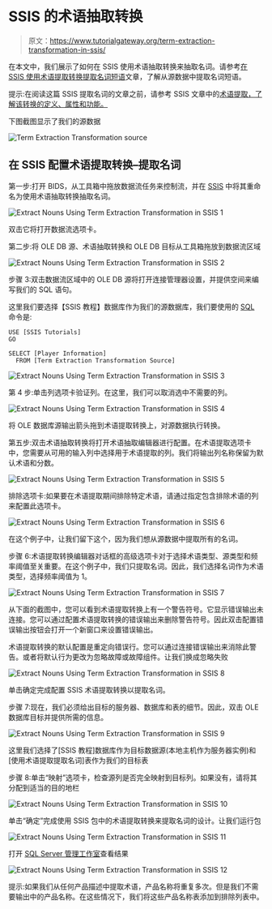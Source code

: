 # SSIS 的术语抽取转换

> 原文：<https://www.tutorialgateway.org/term-extraction-transformation-in-ssis/>

在本文中，我们展示了如何在 SSIS 使用术语抽取转换来抽取名词。请参考[在 SSIS 使用术语提取转换提取名词短语](https://www.tutorialgateway.org/extract-noun-phrases-using-term-extraction-transformation-in-ssis/)文章，了解从源数据中提取名词短语。

提示:在阅读这篇 SSIS 提取名词的文章之前，请参考 SSIS 文章中的[术语提取，了解该转换的定义、属性和功能。](https://www.tutorialgateway.org/term-extraction-in-ssis/)

下图截图显示了我们的源数据

![Term Extraction Transformation source](img/1c8d898ccaf158192866eeb520df4df8.png)

## 在 SSIS 配置术语提取转换–提取名词

第一步:打开 BIDS，从工具箱中拖放数据流任务来控制流，并在 [SSIS](https://www.tutorialgateway.org/ssis/) 中将其重命名为使用术语抽取转换抽取名词。

![Extract Nouns Using Term Extraction Transformation in SSIS 1](img/47178e24a4c322b4ee840c8219a246a1.png)

双击它将打开数据流选项卡。

第二步:将 OLE DB 源、术语抽取转换和 OLE DB 目标从工具箱拖放到数据流区域

![Extract Nouns Using Term Extraction Transformation in SSIS 2](img/719e616259748f1a3713b9d9d3815a1c.png)

步骤 3:双击数据流区域中的 OLE DB 源将打开连接管理器设置，并提供空间来编写我们的 SQL 语句。

这里我们要选择【SSIS 教程】数据库作为我们的源数据库，我们要使用的 [SQL](https://www.tutorialgateway.org/sql/) 命令是:

```
USE [SSIS Tutorials]
GO

SELECT [Player Information]
  FROM [Term Extraction Transformation Source]
```

![Extract Nouns Using Term Extraction Transformation in SSIS 3](img/797fa6c6a83ff2f42e9d51f58c118ea6.png)

第 4 步:单击列选项卡验证列。在这里，我们可以取消选中不需要的列。

![Extract Nouns Using Term Extraction Transformation in SSIS 4](img/1d0f0942a7f0c4eed0cb482da21e789f.png)

将 OLE 数据库源输出箭头拖到术语提取转换上，对源数据执行转换。

第五步:双击术语抽取转换将打开术语抽取编辑器进行配置。在术语提取选项卡中，您需要从可用的输入列中选择用于术语提取的列。我们将输出列名称保留为默认术语和分数。

![Extract Nouns Using Term Extraction Transformation in SSIS 5](img/7a32f5cf144f88fc5f7665449e61f165.png)

排除选项卡:如果要在术语提取期间排除特定术语，请通过指定包含排除术语的列来配置此选项卡。

![Extract Nouns Using Term Extraction Transformation in SSIS 6](img/9ed2dbf75b426e93f528591ba7852cef.png)

在这个例子中，让我们留下这个，因为我们想从源数据中提取所有的名词。

步骤 6:术语提取转换编辑器对话框的高级选项卡对于选择术语类型、源类型和频率阈值至关重要。在这个例子中，我们只提取名词。因此，我们选择名词作为术语类型，选择频率阈值为 1。

![Extract Nouns Using Term Extraction Transformation in SSIS 7](img/a63633a24594b909bbe3bb0d33729fb9.png)

从下面的截图中，您可以看到术语提取转换上有一个警告符号。它显示错误输出未连接。您可以通过配置术语提取转换的错误输出来删除警告符号。因此双击配置错误输出按钮会打开一个新窗口来设置错误输出。

术语提取转换的默认配置是重定向错误行。您可以通过连接错误输出来消除此警告。或者将默认行为更改为忽略故障或故障组件。让我们换成忽略失败

![Extract Nouns Using Term Extraction Transformation in SSIS 8](img/9acb96d1c016fc168440710e76d473da.png)

单击确定完成配置 SSIS 术语提取转换以提取名词。

步骤 7:现在，我们必须给出目标的服务器、数据库和表的细节。因此，双击 OLE 数据库目标并提供所需的信息。

![Extract Nouns Using Term Extraction Transformation in SSIS 9](img/58d4e38ff2ee740748711b979cec2c46.png)

这里我们选择了[SSIS 教程]数据库作为目标数据源(本地主机作为服务器实例)和[使用术语提取提取名词]表作为我们的目标表

步骤 8:单击“映射”选项卡，检查源列是否完全映射到目标列。如果没有，请将其分配到适当的目的地栏

![Extract Nouns Using Term Extraction Transformation in SSIS 10](img/acf4308f9eca8267c383eb050726ae48.png)

单击“确定”完成使用 SSIS 包中的术语提取转换来提取名词的设计。让我们运行包

![Extract Nouns Using Term Extraction Transformation in SSIS 11](img/97dffc8a57972a191e0a3a192514c351.png)

打开 [SQL Server 管理工作室](https://www.tutorialgateway.org/sql/)查看结果

![Extract Nouns Using Term Extraction Transformation in SSIS 12](img/d323b2271c8eda4550593708c712dd61.png)

提示:如果我们从任何产品描述中提取术语，产品名称将重复多次。但是我们不需要输出中的产品名称。在这些情况下，我们将这些产品名称表添加到排除列表中。